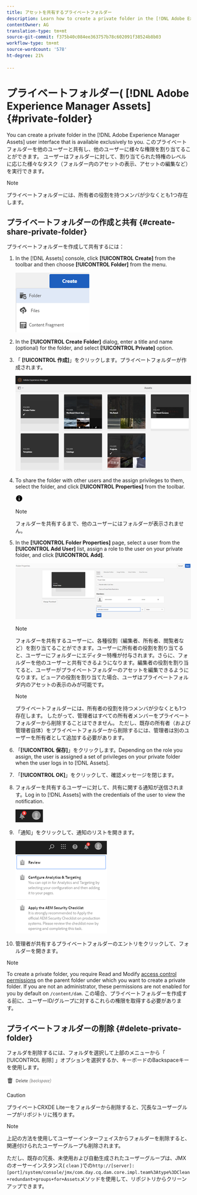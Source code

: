 ```yaml
---
title: アセットを共有するプライベートフォルダー
description: Learn how to create a private folder in the [!DNL Adobe Experience Manager Assets] and share it with other users and the assign various privileges to them.
contentOwner: AG
translation-type: tm+mt
source-git-commit: f375b40c084ee363757b78c602091f38524b8b03
workflow-type: tm+mt
source-wordcount: '578'
ht-degree: 21%

---
```



# プライベートフォルダー( [!DNL Adobe Experience Manager Assets] {#private-folder}

You can create a private folder in the [!DNL Adobe Experience Manager Assets] user interface that is available exclusively to you. このプライベートフォルダーを他のユーザーと共有し、他のユーザーに様々な権限を割り当てることができます。 ユーザーはフォルダーに対して、割り当てられた特権のレベルに応じた様々なタスク（フォルダー内のアセットの表示、アセットの編集など）を実行できます。

>[!NOTE]
>
>プライベートフォルダーには、所有者の役割を持つメンバが少なくとも1つ存在します。

## プライベートフォルダーの作成と共有 {#create-share-private-folder}

プライベートフォルダーを作成して共有するには：

1. In the [!DNL Assets] console, click **[!UICONTROL Create]** from the toolbar and then choose **[!UICONTROL Folder]** from the menu.

   ![アセットフォルダーの作成](assets/Create-folder.png)

1. In the **[!UICONTROL Create Folder]** dialog, enter a title and name (optional) for the folder, and select **[!UICONTROL Private]** option.

1. 「 **[!UICONTROL 作成]**」をクリックします。プライベートフォルダーが作成されます。

   ![chlimage_1-413](assets/chlimage_1-413.png)

1. To share the folder with other users and the assign privileges to them, select the folder, and click **[!UICONTROL Properties]** from the toolbar.

   ![情報オプション](assets/do-not-localize/info-circle-icon.png)

   >[!NOTE]
   >
   >フォルダーを共有するまで、他のユーザーにはフォルダーが表示されません。

1. In the **[!UICONTROL Folder Properties]** page, select a user from the **[!UICONTROL Add User]** list, assign a role to the user on your private folder, and click **[!UICONTROL Add]**.

   ![chlimage_1-415](assets/chlimage_1-415.png)

   >[!NOTE]
   >
   >フォルダーを共有するユーザーに、各種役割（編集者、所有者、閲覧者など）を割り当てることができます。ユーザーに所有者の役割を割り当てると、ユーザーにフォルダーにエディター特権が付与されます。さらに、フォルダーを他のユーザーと共有できるようになります。編集者の役割を割り当てると、ユーザーがプライベートフォルダーのアセットを編集できるようになります。ビューアの役割を割り当てた場合、ユーザはプライベートフォルダ内のアセットの表示のみが可能です。

   >[!NOTE]
   >
   >プライベートフォルダーには、所有者の役割を持つメンバが少なくとも1つ存在します。 したがって、管理者はすべての所有者メンバーをプライベートフォルダーから削除することはできません。 ただし、既存の所有者（および管理者自体）をプライベートフォルダーから削除するには、管理者は別のユーザーを所有者として追加する必要があります。

1. 「**[!UICONTROL 保存]**」をクリックします。Depending on the role you assign, the user is assigned a set of privileges on your private folder when the user logs in to [!DNL Assets].
1. 「**[!UICONTROL OK]**」をクリックして、確認メッセージを閉じます。
1. フォルダーを共有するユーザーに対して、共有に関する通知が送信されます。Log in to [!DNL Assets] with the credentials of the user to view the notification.

   ![chlimage_1-416](assets/chlimage_1-416.png)

1. 「通知」をクリックして、通知のリストを開きます。

   ![通知のリスト](assets/Assets-Notification.png)

1. 管理者が共有するプライベートフォルダーのエントリをクリックして、フォルダーを開きます。

>[!NOTE]
>
>To create a private folder, you require Read and Modify [access control permissions](/help/sites-administering/security.md#permissions-in-aem) on the parent folder under which you want to create a private folder. If you are not an administrator, these permissions are not enabled for you by default on `/content/dam`. この場合、プライベートフォルダーを作成する前に、ユーザーID/グループに対するこれらの権限を取得する必要があります。

## プライベートフォルダーの削除 {#delete-private-folder}

フォルダを削除するには、フォルダを選択して上部のメニューから「 [!UICONTROL 削除] 」オプションを選択するか、キーボードのBackspaceキーを使用します。

![トップメニューの削除オプション](assets/delete-option.png)

>[!CAUTION]
>
>プライベートCRXDE Liteーをフォルダーから削除すると、冗長なユーザーグループがリポジトリに残ります。

>[!NOTE]
>
>上記の方法を使用してユーザーインターフェイスからフォルダーを削除すると、関連付けられたユーザーグループも削除されます。
>
>ただし、既存の冗長、未使用および自動生成されたユーザーグループは、JMXのオーサーインスタンス( `clean` )での`http://[server]:[port]/system/console/jmx/com.day.cq.dam.core.impl.team%3Atype%3DClean+redundant+groups+for+Assets`メソッドを使用して、リポジトリからクリーンアップできます。
